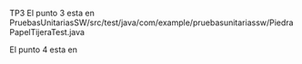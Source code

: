TP3
El punto 3 esta en PruebasUnitariasSW/src/test/java/com/example/pruebasunitariassw/PiedraPapelTijeraTest.java

El punto 4 esta en

